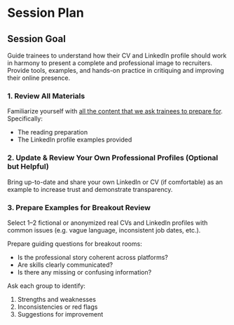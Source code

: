 # Session Plan

## Session Goal

Guide trainees to understand how their CV and LinkedIn profile should work in harmony to present a complete and professional image to recruiters. Provide tools, examples, and hands-on practice in critiquing and improving their online presence.

### 1. Review All Materials

Familiarize yourself with [all the content that we ask trainees to prepare for](preparation.md). Specifically:

- The reading preparation
- The LinkedIn profile examples provided

### 2. Update & Review Your Own Professional Profiles (Optional but Helpful)

Bring up-to-date and share your own LinkedIn or CV (if comfortable) as an example to increase trust and demonstrate transparency.

### 3. Prepare Examples for Breakout Review

Select 1–2 fictional or anonymized real CVs and LinkedIn profiles with common issues (e.g. vague language, inconsistent job dates, etc.).

Prepare guiding questions for breakout rooms:

- Is the professional story coherent across platforms?
- Are skills clearly communicated?
- Is there any missing or confusing information?

Ask each group to identify:

1. Strengths and weaknesses
1. Inconsistencies or red flags
1. Suggestions for improvement
